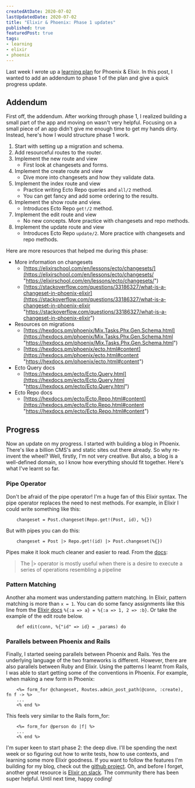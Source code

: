 ```yaml
---
createdAtDate: 2020-07-02
lastUpdatedDate: 2020-07-02
title: "Elixir & Phoenix: Phase 1 updates"
published: true
featuredPost: true
tags:
- learning
- elixir
- phoenix
---
```

Last week I wrote up a [learning plan](https://www.jonathanyeong.com/posts/phoenix-elixir-learning-plan/) for Phoenix & Elixir. In this post, I wanted to add an addendum to phase 1 of the plan and give a quick progress update.

## Addendum

First off, the addendum. After working through phase 1, I realized building a small part of the app and moving on wasn't very helpful. Focusing on a small piece of an app didn't give me enough time to get my hands dirty. Instead, here's how I would structure phase 1 work.

1. Start with setting up a migration and schema.
2. Add resourceful routes to the router.
3. Implement the new route and view
   * First look at changesets and forms.
4. Implement the create route and view
   * Dive more into changesets and how they validate data.
5. Implement the index route and view
   * Practice writing Ecto Repo queries and `all/2` method.
   * You can get fancy and add some ordering to the results.
6. Implement the show route and view.
   * Introduces Ecto Repo `get!/2` method.
7. Implement the edit route and view
   * No new concepts. More practice with changesets and repo methods.
8. Implement the update route and view
   * Introduces Ecto Repo `update/2`. More practice with changesets and repo methods.

Here are more resources that helped me during this phase:

* More information on changesets
  * [https://elixirschool.com/en/lessons/ecto/changesets/](https://elixirschool.com/en/lessons/ecto/changesets/ "https://elixirschool.com/en/lessons/ecto/changesets/")
  * [https://stackoverflow.com/questions/33186327/what-is-a-changeset-in-phoenix-elixir](https://stackoverflow.com/questions/33186327/what-is-a-changeset-in-phoenix-elixir "https://stackoverflow.com/questions/33186327/what-is-a-changeset-in-phoenix-elixir")
* Resources on migrations
  * [https://hexdocs.pm/phoenix/Mix.Tasks.Phx.Gen.Schema.html](https://hexdocs.pm/phoenix/Mix.Tasks.Phx.Gen.Schema.html "https://hexdocs.pm/phoenix/Mix.Tasks.Phx.Gen.Schema.html")
  * [https://hexdocs.pm/phoenix/ecto.html#content](https://hexdocs.pm/phoenix/ecto.html#content "https://hexdocs.pm/phoenix/ecto.html#content")
* Ecto Query docs
  * [https://hexdocs.pm/ecto/Ecto.Query.html](https://hexdocs.pm/ecto/Ecto.Query.html "https://hexdocs.pm/ecto/Ecto.Query.html")
* Ecto Repo docs
  * [https://hexdocs.pm/ecto/Ecto.Repo.html#content](https://hexdocs.pm/ecto/Ecto.Repo.html#content "https://hexdocs.pm/ecto/Ecto.Repo.html#content")

## Progress

Now an update on my progress. I started with building a blog in Phoenix. There's like a billion CMS's and static sites out there already. So why re-invent the wheel? Well, firstly, I'm not very creative. But also, a blog is a well-defined domain, so I know how everything should fit together. Here's what I've learnt so far.

### Pipe Operator

Don't be afraid of the pipe operator! I'm a huge fan of this Elixir syntax. The pipe operator replaces the need to nest methods. For example, in Elixir I could write something like this:
```
    changeset = Post.changeset(Repo.get!(Post, id), %{})
```
But with pipes you can do this:
```
    changeset = Post |> Repo.get!(id) |> Post.changeset(%{})
```
Pipes make it look much cleaner and easier to read. From the [docs](https://hexdocs.pm/elixir/Kernel.html#%7C%3E/2):

> The |> operator is mostly useful when there is a desire to execute a series of operations resembling a pipeline

### Pattern Matching

Another aha moment was understanding pattern matching. In Elixir, pattern matching is more than `x = 1`. You can do some fancy assignments like this line from the [Elixir docs](https://elixir-lang.org/getting-started/keywords-and-maps.html#maps) `%{:a => a} = %{:a => 1, 2 => :b}`. Or take the example of the edit route below.
```
    def edit(conn, %{"id" => id} = _params) do
```
### Parallels between Phoenix and Rails

Finally, I started seeing parallels between Phoenix and Rails. Yes the underlying language of the two frameworks is different. However, there are also parallels between Ruby and Elixir. Using the patterns I learnt from Rails, I was able to start getting some of the conventions in Phoenix. For example, when making a new form in Phoenix:
```
    <%= form_for @changeset, Routes.admin_post_path(@conn, :create), fn f -> %>
    ...
    <% end %>
```
This feels very similar to the Rails form_for:
```
    <%= form_for @person do |f| %>
    ...
    <% end %>
```
I'm super keen to start phase 2: the deep dive. I'll be spending the next week or so figuring out how to write tests, how to use contexts, and learning some more Elixir goodness. If you want to follow the features I'm building for my blog, check out the [github project](https://github.com/jonathanyeong/phoenix_blog/projects/1). Oh, and before I forget, another great resource is [Elixir on slack](https://elixir-slackin.herokuapp.com/). The community there has been super helpful. Until next time, happy coding!